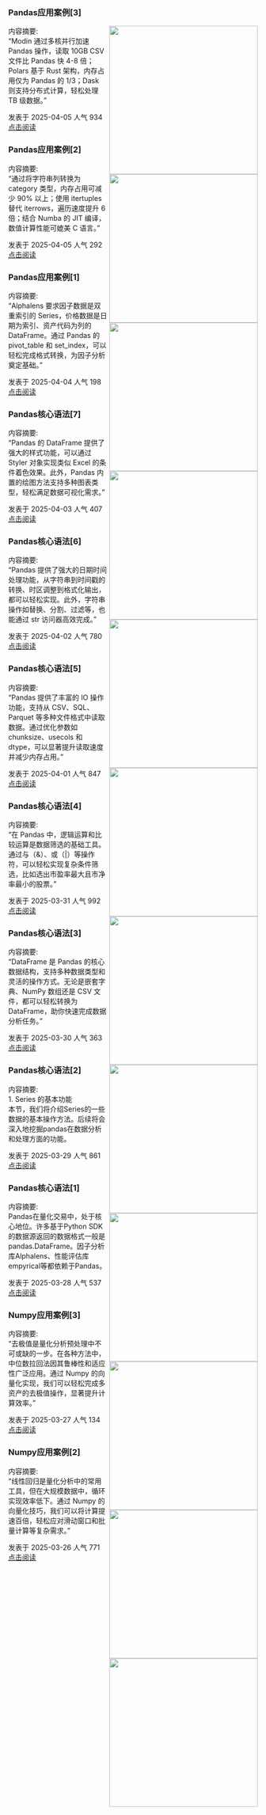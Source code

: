
<div class="as-grid m-t-md">
<div class="card-columns">
    
<div>
<h3>Pandas应用案例[3]</h3>
<img src="https://images.jieyu.ai/images/hot/mybook/men-wearing-tank.jpg" style="width: 300px" align="right"/>
<p><span>内容摘要:<br></span>“Modin 通过多核并行加速 Pandas 操作，读取 10GB CSV 文件比 Pandas 快 4-8 倍；Polars 基于 Rust 架构，内存占用仅为 Pandas 的 1/3；Dask 则支持分布式计算，轻松处理 TB 级数据。”</p>

<p><span style="margin-right:20px">发表于 2025-04-05 人气 934 </span><span><a href="https://www.jieyu.ai/blog/2025/04/05/numpy-pandas-for-quant-trader-20">点击阅读</a></span></p>

</div><!--end-article-->


<div>
<h3>Pandas应用案例[2]</h3>
<img src="https://images.jieyu.ai/images/hot/mybook/poster-on-wall.jpg" style="width: 300px" align="right"/>
<p><span>内容摘要:<br></span>“通过将字符串列转换为 category 类型，内存占用可减少 90% 以上；使用 itertuples 替代 iterrows，遍历速度提升 6 倍；结合 Numba 的 JIT 编译，数值计算性能可媲美 C 语言。”</p>

<p><span style="margin-right:20px">发表于 2025-04-05 人气 292 </span><span><a href="https://www.jieyu.ai/blog/2025/04/05/numpy-pandas-for-quant-trader-19">点击阅读</a></span></p>

</div><!--end-article-->


<div>
<h3>Pandas应用案例[1]</h3>
<img src="https://images.jieyu.ai/images/hot/mybook/christmas.jpg" style="width: 300px" align="right"/>
<p><span>内容摘要:<br></span>“Alphalens 要求因子数据是双重索引的 Series，价格数据是日期为索引、资产代码为列的 DataFrame。通过 Pandas 的 pivot_table 和 set_index，可以轻松完成格式转换，为因子分析奠定基础。”</p>

<p><span style="margin-right:20px">发表于 2025-04-04 人气 198 </span><span><a href="https://www.jieyu.ai/blog/2025/04/04/numpy-pandas-for-quant-trader-18">点击阅读</a></span></p>

</div><!--end-article-->


<div>
<h3>Pandas核心语法[7]</h3>
<img src="https://images.jieyu.ai/images/hot/mybook/women-sweatshirt-indoor.jpg" style="width: 300px" align="right"/>
<p><span>内容摘要:<br></span>“Pandas 的 DataFrame 提供了强大的样式功能，可以通过 Styler 对象实现类似 Excel 的条件着色效果。此外，Pandas 内置的绘图方法支持多种图表类型，轻松满足数据可视化需求。”</p>

<p><span style="margin-right:20px">发表于 2025-04-03 人气 407 </span><span><a href="https://www.jieyu.ai/blog/2025/04/03/numpy-pandas-for-quant-trader-17">点击阅读</a></span></p>

</div><!--end-article-->


<div>
<h3>Pandas核心语法[6]</h3>
<img src="https://images.jieyu.ai/images/hot/mybook/three-books.png" style="width: 300px" align="right"/>
<p><span>内容摘要:<br></span>“Pandas 提供了强大的日期时间处理功能，从字符串到时间戳的转换、时区调整到格式化输出，都可以轻松实现。此外，字符串操作如替换、分割、过滤等，也能通过 str 访问器高效完成。”</p>

<p><span style="margin-right:20px">发表于 2025-04-02 人气 780 </span><span><a href="https://www.jieyu.ai/blog/2025/04/02/numpy-pandas-for-quant-trader-16">点击阅读</a></span></p>

</div><!--end-article-->


<div>
<h3>Pandas核心语法[5]</h3>
<img src="https://images.jieyu.ai/images/hot/mybook/gift.jpg" style="width: 300px" align="right"/>
<p><span>内容摘要:<br></span>“Pandas 提供了丰富的 IO 操作功能，支持从 CSV、SQL、Parquet 等多种文件格式中读取数据。通过优化参数如 chunksize、usecols 和 dtype，可以显著提升读取速度并减少内存占用。”</p>

<p><span style="margin-right:20px">发表于 2025-04-01 人气 847 </span><span><a href="https://www.jieyu.ai/blog/2025/04/01/numpy-pandas-for-quant-trader-15">点击阅读</a></span></p>

</div><!--end-article-->


<div>
<h3>Pandas核心语法[4]</h3>
<img src="https://images.jieyu.ai/images/hot/mybook/girl-hold-book-face.jpg" style="width: 300px" align="right"/>
<p><span>内容摘要:<br></span>“在 Pandas 中，逻辑运算和比较运算是数据筛选的基础工具。通过与（&）、或（|）等操作符，可以轻松实现复杂条件筛选，比如选出市盈率最大且市净率最小的股票。”</p>

<p><span style="margin-right:20px">发表于 2025-03-31 人气 992 </span><span><a href="https://www.jieyu.ai/blog/2025/03/31/numpy-pandas-for-quant-trader-14">点击阅读</a></span></p>

</div><!--end-article-->


<div>
<h3>Pandas核心语法[3]</h3>
<img src="https://images.jieyu.ai/images/hot/mybook/girl-on-sofa.jpg" style="width: 300px" align="right"/>
<p><span>内容摘要:<br></span>“DataFrame 是 Pandas 的核心数据结构，支持多种数据类型和灵活的操作方式。无论是嵌套字典、NumPy 数组还是 CSV 文件，都可以轻松转换为 DataFrame，助你快速完成数据分析任务。”</p>

<p><span style="margin-right:20px">发表于 2025-03-30 人气 363 </span><span><a href="https://www.jieyu.ai/blog/2025/03/30/numpy-pandas-for-quant-trader-13">点击阅读</a></span></p>

</div><!--end-article-->


<div>
<h3>Pandas核心语法[2]</h3>
<img src="https://images.jieyu.ai/images/hot/mybook/book-with-hand.jpg" style="width: 300px" align="right"/>
<p><span>内容摘要:<br></span> 1. Series 的基本功能<br>本节，我们将介绍Series的一些数据的基本操作方法。后续将会深入地挖掘pandas在数据分析和处理方面的功能。</p>

<p><span style="margin-right:20px">发表于 2025-03-29 人气 861 </span><span><a href="https://www.jieyu.ai/blog/2025/03/29/numpy-pandas-for-quant-trader-12">点击阅读</a></span></p>

</div><!--end-article-->


<div>
<h3>Pandas核心语法[1]</h3>
<img src="https://images.jieyu.ai/images/hot/mybook/girl-reading.png" style="width: 300px" align="right"/>
<p><span>内容摘要:<br></span>Pandas在量化交易中，处于核心地位。许多基于Python SDK的数据源返回的数据格式一般是pandas.DataFrame。因子分析库Alphalens、性能评估库empyrical等都依赖于Pandas。</p>

<p><span style="margin-right:20px">发表于 2025-03-28 人气 537 </span><span><a href="https://www.jieyu.ai/blog/2025/03/28/numpy-pandas-for-quant-trader-11">点击阅读</a></span></p>

</div><!--end-article-->


<div>
<h3>Numpy应用案例[3]</h3>
<img src="https://images.jieyu.ai/images/hot/mybook/girl-reading.png" style="width: 300px" align="right"/>
<p><span>内容摘要:<br></span>“去极值是量化分析预处理中不可或缺的一步。在各种方法中，中位数拉回法因其鲁棒性和适应性广泛应用。通过 Numpy 的向量化实现，我们可以轻松完成多资产的去极值操作，显著提升计算效率。”</p>

<p><span style="margin-right:20px">发表于 2025-03-27 人气 134 </span><span><a href="https://www.jieyu.ai/blog/2025/03/27/numpy-pandas-for-quant-trader-10">点击阅读</a></span></p>

</div><!--end-article-->


<div>
<h3>Numpy应用案例[2]</h3>
<img src="https://images.jieyu.ai/images/hot/mybook/iphone-6.jpg" style="width: 300px" align="right"/>
<p><span>内容摘要:<br></span>“线性回归是量化分析中的常用工具，但在大规模数据中，循环实现效率低下。通过 Numpy 的向量化技巧，我们可以将计算提速百倍，轻松应对滑动窗口和批量计算等复杂需求。”</p>

<p><span style="margin-right:20px">发表于 2025-03-26 人气 771 </span><span><a href="https://www.jieyu.ai/blog/2025/03/26/numpy-pandas-for-quant-trader-09">点击阅读</a></span></p>

</div><!--end-article-->

</div>
</div>


